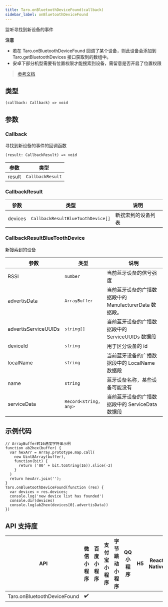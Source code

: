 ```yaml
---
title: Taro.onBluetoothDeviceFound(callback)
sidebar_label: onBluetoothDeviceFound
---
```


监听寻找到新设备的事件

**注意**
- 若在 Taro.onBluetoothDeviceFound 回调了某个设备，则此设备会添加到 Taro.getBluetoothDevices 接口获取到的数组中。
- 安卓下部分机型需要有位置权限才能搜索到设备，需留意是否开启了位置权限

> [参考文档](https://developers.weixin.qq.com/miniprogram/dev/api/device/bluetooth/wx.onBluetoothDeviceFound.html)

## 类型

```tsx
(callback: Callback) => void
```

## 参数

### Callback

寻找到新设备的事件的回调函数

```tsx
(result: CallbackResult) => void
```

| 参数 | 类型 |
| --- | --- |
| result | `CallbackResult` |

### CallbackResult

| 参数 | 类型 | 说明 |
| --- | --- | --- |
| devices | `CallbackResultBlueToothDevice[]` | 新搜索到的设备列表 |

### CallbackResultBlueToothDevice

新搜索到的设备

| 参数 | 类型 | 说明 |
| --- | --- | --- |
| RSSI | `number` | 当前蓝牙设备的信号强度 |
| advertisData | `ArrayBuffer` | 当前蓝牙设备的广播数据段中的 ManufacturerData 数据段。 |
| advertisServiceUUIDs | `string[]` | 当前蓝牙设备的广播数据段中的 ServiceUUIDs 数据段 |
| deviceId | `string` | 用于区分设备的 id |
| localName | `string` | 当前蓝牙设备的广播数据段中的 LocalName 数据段 |
| name | `string` | 蓝牙设备名称，某些设备可能没有 |
| serviceData | `Record<string, any>` | 当前蓝牙设备的广播数据段中的 ServiceData 数据段 |

## 示例代码

```tsx
// ArrayBuffer转16进度字符串示例
function ab2hex(buffer) {
  var hexArr = Array.prototype.map.call(
    new Uint8Array(buffer),
    function(bit) {
      return ('00' + bit.toString(16)).slice(-2)
    }
  )
  return hexArr.join('');
}
Taro.onBluetoothDeviceFound(function (res) {
  var devices = res.devices;
  console.log('new device list has founded')
  console.dir(devices)
  console.log(ab2hex(devices[0].advertisData))
})
```

## API 支持度

| API | 微信小程序 | 百度小程序 | 支付宝小程序 | 字节跳动小程序 | QQ 小程序 | H5 | React Native | 快应用 |
| :---: | :---: | :---: | :---: | :---: | :---: | :---: | :---: | :---: |
| Taro.onBluetoothDeviceFound | ✔️ |  |  |  |  |  |  |  |
